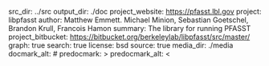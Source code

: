 src_dir: ../src
output_dir: ./doc
project_website: https://pfasst.lbl.gov
project: libpfasst
author:  Matthew Emmett. Michael Minion, Sebastian Goetschel, Brandon Krull, Francois Hamon
summary: The library for running PFASST
project_bitbucket: https://bitbucket.org/berkeleylab/libpfasst/src/master/
graph: true
search: true
license: bsd
source: true
media_dir: ./media
docmark_alt: #
predocmark: >
predocmark_alt: <

